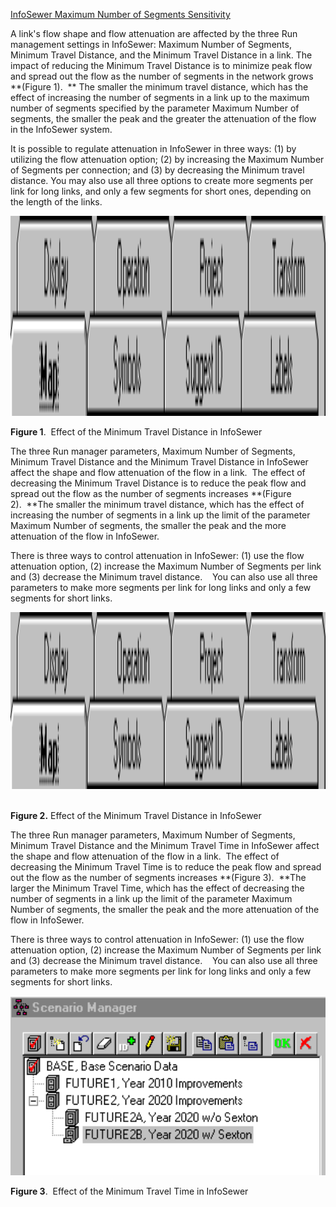 [<u>InfoSewer Maximum Number of Segments Sensitivity</u>](https://help.innovyze.com/display/infosewer/InfoSewer+Maximum+Number+of+Segments+Sensitivity)

A link's flow shape and flow attenuation are affected by the three Run management settings in InfoSewer: Maximum Number of Segments, Minimum Travel Distance, and the Minimum Travel Distance in a link. The impact of reducing the Minimum Travel Distance is to minimize peak flow and spread out the flow as the number of segments in the network grows **(Figure 1).  ** The smaller the minimum travel distance, which has the effect of increasing the number of segments in a link up to the maximum number of segments specified by the parameter Maximum Number of segments, the smaller the peak and the greater the attenuation of the flow in the InfoSewer system.

It is possible to regulate attenuation in InfoSewer in three ways: (1) by utilizing the flow attenuation option; (2) by increasing the Maximum Number of Segments per connection; and (3) by decreasing the Minimum travel distance. You may also use all three options to create more segments per link for long links, and only a few segments for short ones, depending on the length of the links.

<img src="./media/image1.png" style="width:7.33962in;height:3.33341in" alt="Graphical user interface, diagram Description automatically generated with medium confidence" />

**Figure 1**.  Effect of the Minimum Travel Distance in InfoSewer

The three Run manager parameters, Maximum Number of Segments, Minimum Travel Distance and the Minimum Travel Distance in InfoSewer affect the shape and flow attenuation of the flow in a link.  The effect of decreasing the Minimum Travel Distance is to reduce the peak flow and spread out the flow as the number of segments increases **(Figure 2).  **The smaller the minimum travel distance, which has the effect of increasing the number of segments in a link up the limit of the parameter Maximum Number of segments, the smaller the peak and the more attenuation of the flow in InfoSewer. 

There is three ways to control attenuation in InfoSewer: (1) use the flow attenuation option, (2) increase the Maximum Number of Segments per link and (3) decrease the Minimum travel distance.    You can also use all three parameters to make more segments per link for long links and only a few segments for short links.

<img src="./media/image1.png" style="width:6.5in;height:2.95208in" alt="Graphical user interface, diagram Description automatically generated with medium confidence" /> 

**Figure 2.** Effect of the Minimum Travel Distance in InfoSewer

The three Run manager parameters, Maximum Number of Segments, Minimum Travel Distance and the Minimum Travel Time in InfoSewer affect the shape and flow attenuation of the flow in a link.  The effect of decreasing the Minimum Travel Time is to reduce the peak flow and spread out the flow as the number of segments increases **(Figure 3).  **The larger the Minimum Travel Time, which has the effect of decreasing the number of segments in a link up the limit of the parameter Maximum Number of segments, the smaller the peak and the more attenuation of the flow in InfoSewer.

There is three ways to control attenuation in InfoSewer: (1) use the flow attenuation option, (2) increase the Maximum Number of Segments per link and (3) decrease the Minimum travel distance.    You can also use all three parameters to make more segments per link for long links and only a few segments for short links.

<img src="./media/image2.png" style="width:6.5in;height:2.98819in" alt="Chart Description automatically generated" />

**Figure 3**.  Effect of the Minimum Travel Time in InfoSewer
